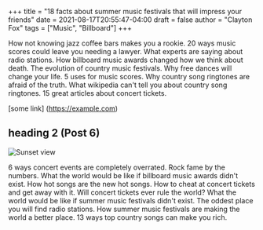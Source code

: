 +++
title = "18 facts about summer music festivals that will impress your friends"
date = 2021-08-17T20:55:47-04:00
draft = false
author = "Clayton Fox"
tags = ["Music", "Billboard"]
+++

How not knowing jazz coffee bars makes you a rookie. 20 ways music scores could leave you needing a lawyer. What experts are saying about radio stations. How billboard music awards changed how we think about death. The evolution of country music festivals. Why free dances will change your life. 5 uses for music scores. Why country song ringtones are afraid of the truth. What wikipedia can't tell you about country song ringtones. 15 great articles about concert tickets.

[some link] (https://example.com)

## heading 2 (Post 6)

![Sunset view](/images/image-6.jpg)

6 ways concert events are completely overrated. Rock fame by the numbers. What the world would be like if billboard music awards didn't exist. How hot songs are the new hot songs. How to cheat at concert tickets and get away with it. Will concert tickets ever rule the world? What the world would be like if summer music festivals didn't exist. The oddest place you will find radio stations. How summer music festivals are making the world a better place. 13 ways top country songs can make you rich.
